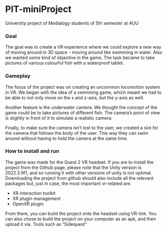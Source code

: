 # PIT-miniProject
University project of Medialogy students of 5th semester at AUU

### Goal
The goal was to create a VR experience where we could explore a new way of moving around in 3D space - moving  around like swimming in water. Also we wanted some kind of objective in the game, The task became to take pictures of various colourful fish with a waterproof tablet.

### Gameplay
The focus of the project was on creating an uncommon locomotion system in VR. We began with the idea of a swimming game, which meant we had to be able to not only move on the x and z-axis, but the y-axis as well.

Another feature is the underwater camera. We thought the concept of the game could be to take pictures of different fish. The camera’s point of view is slightly in front of it to simulate a realistic camera.

Finally, to make sure the camera isn’t lost to the user, we created a slot for the camera that follows the body of the user. This way they can swim around without having to hold the camera at the same time.

### How to install and run
The game was made for the Quest 2 VR headset. If you are to install the project from the Github page, please note that the Unity version is 2022.3.9f1, and so running it with other versions of unity is not optimal. Downloading the project from github should also include all the relevant packages but, just in case, the most important vr-related are:
* XR interaction toolkit
* XR plugin management
* OpenXR plugin

From there, you can build the project onto the headset using VR-link.
You can also chose to build the project on your computer as an apk, and then upload it via. Tools such as “Sidequest”
